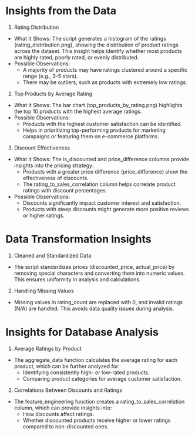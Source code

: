 # Insights from the Data
1. Rating Distribution
- What It Shows: The script generates a histogram of the ratings
(rating_distribution.png), showing the distribution of product ratings across the dataset.
This insight helps identify whether most products are highly rated, poorly rated, or evenly distributed.
- Possible Observations:
  - A majority of products may have ratings clustered around a specific range (e.g., 3–5 stars).
  - There may be outliers, such as products with extremely low ratings.

2. Top Products by Average Rating
- What It Shows: The bar chart (top_products_by_rating.png) highlights the top 10 products
with the highest average ratings.
- Possible Observations:
  - Products with the highest customer satisfaction can be identified.
  - Helps in prioritizing top-performing products for marketing campaigns or featuring them on e-commerce platforms.

3. Discount Effectiveness
- What It Shows: The is_discounted and price_difference columns provide insights into the pricing strategy:
  - Products with a greater price difference (price_difference) show the effectiveness of discounts.
  - The rating_to_sales_correlation column helps correlate product ratings with discount percentages.
- Possible Observations:
  - Discounts significantly impact customer interest and satisfaction.
  - Products with steep discounts might generate more positive reviews or higher ratings.

# Data Transformation Insights
1. Cleaned and Standardized Data
- The script standardizes prices (discounted_price, actual_price) by removing special characters
and converting them into numeric values. This ensures uniformity in analysis and calculations.

2. Handling Missing Values
- Missing values in rating_count are replaced with 0, and invalid ratings (N/A) are handled. This avoids data quality issues during analysis.

# Insights for Database Analysis
1. Average Ratings by Product
- The aggregate_data function calculates the average rating for each product, which can be further analyzed for:
  - Identifying consistently high- or low-rated products.
  - Comparing product categories for average customer satisfaction.

2. Correlations Between Discounts and Ratings
- The feature_engineering function creates a rating_to_sales_correlation column, which can provide insights into:
  - How discounts affect ratings.
  - Whether discounted products receive higher or lower ratings compared to non-discounted ones.
